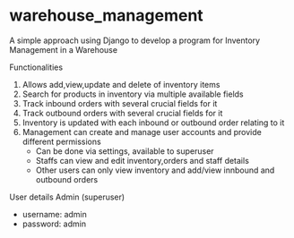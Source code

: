 # warehouse_management
A simple approach using Django to develop a program for Inventory Management in a Warehouse

Functionalities
1. Allows add,view,update and delete of inventory items
2. Search for products in inventory via multiple available fields
3. Track inbound orders with several crucial fields for it
4. Track outbound orders with several crucial fields for it
5. Inventory is updated with each inbound or outbound order relating to it
6. Management can create and manage user accounts and provide different permissions
    - Can be done via settings, available to superuser
    - Staffs can view and edit inventory,orders and staff details
    - Other users can only view inventory and add/view innbound and outbound orders
    
    
User details
Admin (superuser)
- username: admin
- password: admin


